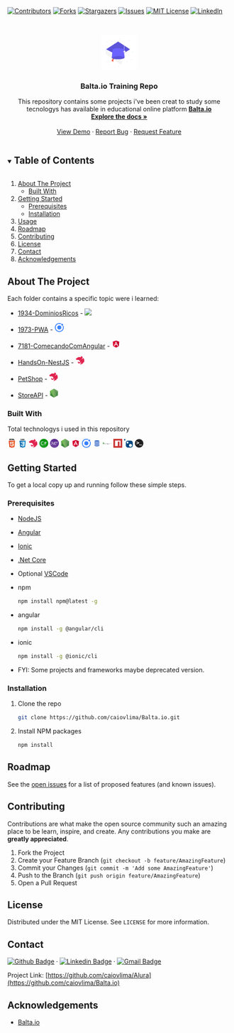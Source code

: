 [![Contributors][contributors-shield]][contributors-url]
[![Forks][forks-shield]][forks-url]
[![Stargazers][stars-shield]][stars-url]
[![Issues][issues-shield]][issues-url]
[![MIT License][license-shield]][license-url]
[![LinkedIn][linkedin-shield]][linkedin-url]



<!-- PROJECT LOGO -->
<br />
<p align="center">
  <a href="https://github.com/caiovlima/Balta.io">
    <img src="images/logo.png" alt="Logo" width="80" height="80">
  </a>

  <h3 align="center">Balta.io Training Repo</h3>

  <p align="center">
    This repository contains some projects i've been creat to study some tecnologys has available in educational
    online platform <a href="https://balta.io/"><strong>Balta.io</strong></a>
    <br />
    <a href="https://github.com/caiovlima/Balta.io"><strong>Explore the docs »</strong></a>
    <br />
    <br />
    <a href="https://github.com/caiovlima/Balta.io">View Demo</a>
    ·
    <a href="https://github.com/caiovlima/Balta.io/issues">Report Bug</a>
    ·
    <a href="https://github.com/caiovlima/Balta.io/issues">Request Feature</a>
  </p>
</p>



<!-- TABLE OF CONTENTS -->
<details open="open">
  <summary><h2 style="display: inline-block">Table of Contents</h2></summary>
  <ol>
    <li>
      <a href="#about-the-project">About The Project</a>
      <ul>
        <li><a href="#built-with">Built With</a></li>
      </ul>
    </li>
    <li>
      <a href="#getting-started">Getting Started</a>
      <ul>
        <li><a href="#prerequisites">Prerequisites</a></li>
        <li><a href="#installation">Installation</a></li>
      </ul>
    </li>
    <li><a href="#usage">Usage</a></li>
    <li><a href="#roadmap">Roadmap</a></li>
    <li><a href="#contributing">Contributing</a></li>
    <li><a href="#license">License</a></li>
    <li><a href="#contact">Contact</a></li>
    <li><a href="#acknowledgements">Acknowledgements</a></li>
  </ol>
</details>



<!-- ABOUT THE PROJECT -->
## About The Project

Each folder contains a specific topic were i learned:
* [1934-DominiosRicos](https://github.com/caiovlima/Balta.io/tree/master/1934-DominiosRicos) - <code><img  height="20"  src="https://raw.githubusercontent.com/github/explore/80688e429a7d4ef2fca1e82350fe8e3517d3494d/topics/csharp/sharp.png"></code>

* [1973-PWA](https://github.com/caiovlima/Balta.io/tree/master/1973-PWA/instaionic) - <code><img  height="20"  src="https://raw.githubusercontent.com/github/explore/80688e429a7d4ef2fca1e82350fe8e3517d3494d/topics/ionic/ionic.png"></code> 

* [7181-ComecandoComAngular](https://github.com/caiovlima/Balta.io/tree/master/7181-ComecandoComAngular) - <code><img  height="20"  src="https://raw.githubusercontent.com/github/explore/80688e429a7d4ef2fca1e82350fe8e3517d3494d/topics/angular/angular.png"></code> 

* [HandsOn-NestJS](https://github.com/caiovlima/Balta.io/tree/master/HandsOn-NestJS) - <code><img  height="20"  src="https://raw.githubusercontent.com/github/explore/80688e429a7d4ef2fca1e82350fe8e3517d3494d/topics/nestjs/nestjs.png"></code> 

* [PetShop](https://github.com/caiovlima/Balta.io/tree/master/PetShop) - <code><img  height="20"  src="https://raw.githubusercontent.com/github/explore/80688e429a7d4ef2fca1e82350fe8e3517d3494d/topics/nestjs/nestjs.png"></code> 

* [StoreAPI](https://github.com/caiovlima/Balta.io/tree/master/StoreAPI) - <code><img  height="20"  src="https://raw.githubusercontent.com/github/explore/80688e429a7d4ef2fca1e82350fe8e3517d3494d/topics/nodejs/nodejs.png"></code> 



### Built With
Total technologys i used in this repository


<code><img  height="20"  src="https://raw.githubusercontent.com/github/explore/80688e429a7d4ef2fca1e82350fe8e3517d3494d/topics/html/html.png"></code> <code><img  height="20"  src="https://raw.githubusercontent.com/github/explore/80688e429a7d4ef2fca1e82350fe8e3517d3494d/topics/css/css.png"></code> <code><img  height="20"  src="https://raw.githubusercontent.com/github/explore/80688e429a7d4ef2fca1e82350fe8e3517d3494d/topics/nestjs/nestjs.png"></code> <code><img  height="20"  src="https://raw.githubusercontent.com/github/explore/80688e429a7d4ef2fca1e82350fe8e3517d3494d/topics/csharp/csharp.png"></code> <code><img  height="20"  src="https://raw.githubusercontent.com/github/explore/80688e429a7d4ef2fca1e82350fe8e3517d3494d/topics/dotnet/dotnet.png"></code> <code><img  height="20"  src="https://raw.githubusercontent.com/github/explore/80688e429a7d4ef2fca1e82350fe8e3517d3494d/topics/nodejs/nodejs.png"></code> <code><img  height="20"  src="https://raw.githubusercontent.com/github/explore/80688e429a7d4ef2fca1e82350fe8e3517d3494d/topics/angular/angular.png"></code> <code><img  height="20"  src="https://raw.githubusercontent.com/github/explore/80688e429a7d4ef2fca1e82350fe8e3517d3494d/topics/ionic/ionic.png"></code> <code><img  height="20"  src="https://raw.githubusercontent.com/github/explore/80688e429a7d4ef2fca1e82350fe8e3517d3494d/topics/sql/sql.png"></code> <code><img  height="20"  src="https://raw.githubusercontent.com/github/explore/80688e429a7d4ef2fca1e82350fe8e3517d3494d/topics/mongodb/mongodb.png"></code>  <code><img  height="20"  src="https://raw.githubusercontent.com/github/explore/80688e429a7d4ef2fca1e82350fe8e3517d3494d/topics/npm/npm.png"></code> <code><img  height="20"  src="https://raw.githubusercontent.com/github/explore/80688e429a7d4ef2fca1e82350fe8e3517d3494d/topics/nuget/nuget.png"></code>  <code><img  height="20"  src="https://raw.githubusercontent.com/github/explore/80688e429a7d4ef2fca1e82350fe8e3517d3494d/topics/terminal/terminal.png"></code> 



<!-- GETTING STARTED -->
## Getting Started

To get a local copy up and running follow these simple steps.

### Prerequisites

* [NodeJS](https://nodejs.org/en/)
* [Angular](https://angular.io/)
* [Ionic](https://ionicframework.com/)
* [.Net Core](https://dotnet.microsoft.com/download/dotnet-core)
* Optional [VSCode](https://code.visualstudio.com/)

* npm
  ```sh
  npm install npm@latest -g
  ```

* angular
  ```sh
  npm install -g @angular/cli
  ```

* ionic
  ```sh
  npm install -g @ionic/cli
  ```

* FYI: Some projects and frameworks maybe deprecated version.

### Installation

1. Clone the repo
   ```sh
   git clone https://github.com/caiovlima/Balta.io.git
   ```
2. Install NPM packages 
   ```sh
   npm install
   ```



<!-- ROADMAP -->
## Roadmap

See the [open issues](https://github.com/caiovlima/Balta.io/issues) for a list of proposed features (and known issues).



<!-- CONTRIBUTING -->
## Contributing

Contributions are what make the open source community such an amazing place to be learn, inspire, and create. Any contributions you make are **greatly appreciated**.

1. Fork the Project
2. Create your Feature Branch (`git checkout -b feature/AmazingFeature`)
3. Commit your Changes (`git commit -m 'Add some AmazingFeature'`)
4. Push to the Branch (`git push origin feature/AmazingFeature`)
5. Open a Pull Request



<!-- LICENSE -->
## License

Distributed under the MIT License. See `LICENSE` for more information.



<!-- CONTACT -->
## Contact

[![Github Badge](https://img.shields.io/badge/-Github-000?style=flat&logo=Github&logoColor=white&link=https://github.com/caiovlima)](https://github.com/caiovlima) · [![Linkedin Badge](https://img.shields.io/badge/-LinkedIn-blue?style=flat&logo=Linkedin&logoColor=white&link=https://www.linkedin.com/in/caioviniciuslima/)](https://www.linkedin.com/in/caioviniciuslima/) · [![Gmail Badge](https://img.shields.io/badge/-Gmail-c14438?style=flat&logo=Gmail&logoColor=white&link=mailto:contatocaiovlimat@gmail.com)](mailto:contatocaiovlima@gmail.com)

Project Link: [https://github.com/caiovlima/Alura](https://github.com/caiovlima/Balta.io)



<!-- ACKNOWLEDGEMENTS -->
## Acknowledgements

* [Balta.io](https://balta.io/)





<!-- MARKDOWN LINKS & IMAGES -->
<!-- https://www.markdownguide.org/basic-syntax/#reference-style-links -->
[contributors-shield]: https://img.shields.io/github/contributors/caiovlima/Balta.io.svg?style=for-the-badge
[contributors-url]: https://github.com/caiovlima/Balta.io/graphs/contributors
[forks-shield]: https://img.shields.io/github/forks/caiovlima/Balta.io.svg?style=for-the-badge
[forks-url]: https://github.com/caiovlima/Balta.io/network/members
[stars-shield]: https://img.shields.io/github/stars/caiovlima/Balta.io.svg?style=for-the-badge
[stars-url]: https://github.com/caiovlima/Balta.io/stargazers
[issues-shield]: https://img.shields.io/github/issues/caiovlima/Balta.io.svg?style=for-the-badge
[issues-url]: https://github.com/caiovlima/Balta.io/issues
[license-shield]: https://img.shields.io/github/license/caiovlima/Balta.io.svg?style=for-the-badge
[license-url]: https://github.com/caiovlima/Balta.io/blob/master/LICENSE.txt
[linkedin-shield]: https://img.shields.io/badge/-LinkedIn-black.svg?style=for-the-badge&logo=linkedin&colorB=555
[linkedin-url]: https://linkedin.com/in/caiovlima
